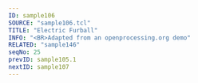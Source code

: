 ```yaml
---
ID: sample106
SOURCE: "sample106.tcl"
TITLE: "Electric Furball"
INFO: "<BR>Adapted from an openprocessing.org demo"
RELATED: "sample146"
seqNo: 25
prevID: sample105.1
nextID: sample107
---
```

